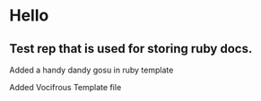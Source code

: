 # Hello
## Test rep that is used for storing ruby docs.

Added a handy dandy gosu in ruby template

Added Vocifrous Template file
